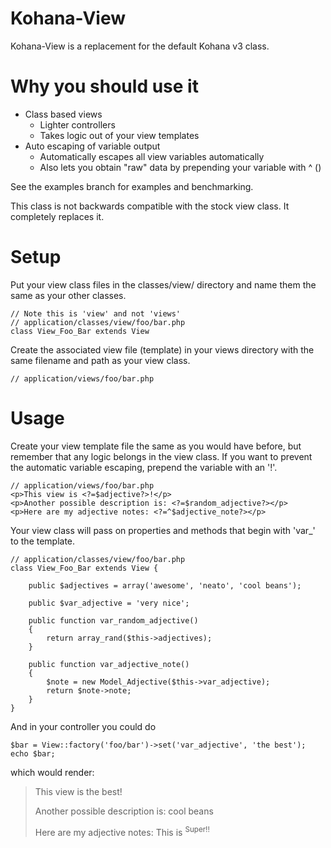 Kohana-View
============

Kohana-View is a replacement for the default Kohana v3 class.

Why you should use it
============

 - Class based views
   - Lighter controllers
   - Takes logic out of your view templates
 - Auto escaping of variable output
   - Automatically escapes all view variables automatically
   - Also lets you obtain "raw" data by prepending your variable with ^ (<?=^$foobar?>)

See the examples branch for examples and benchmarking.

This class is not backwards compatible with the stock view class. It completely replaces it.

Setup
============

Put your view class files in the classes/view/ directory and name them the same as your other classes.

	// Note this is 'view' and not 'views'
	// application/classes/view/foo/bar.php
	class View_Foo_Bar extends View

Create the associated view file (template) in your views directory with the same filename and path as your view class.

	// application/views/foo/bar.php

Usage
============

Create your view template file the same as you would have before, but remember that any logic belongs in the view class.  If you want to prevent the automatic variable escaping, prepend the variable with an '!'.

	// application/views/foo/bar.php
	<p>This view is <?=$adjective?>!</p>
	<p>Another possible description is: <?=$random_adjective?></p>
	<p>Here are my adjective notes: <?=^$adjective_note?></p>

Your view class will pass on properties and methods that begin with 'var_' to the template.

	// application/classes/view/foo/bar.php
	class View_Foo_Bar extends View {

		public $adjectives = array('awesome', 'neato', 'cool beans');

		public $var_adjective = 'very nice';

		public function var_random_adjective()
		{
			return array_rand($this->adjectives);
		}

		public function var_adjective_note()
		{
			$note = new Model_Adjective($this->var_adjective);
			return $note->note;
		}
	}

And in your controller you could do

	$bar = View::factory('foo/bar')->set('var_adjective', 'the best');
	echo $bar;

which would render:

> This view is the best!
>
> Another possible description is: cool beans
>
> Here are my adjective notes: This is <sup>Super!!</sup>